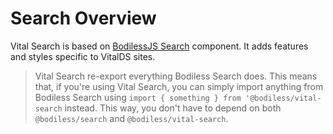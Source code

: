 # Search Overview

Vital Search is based on [BodilessJS Search](../../../Components/Search/) component.
It adds features and styles specific to VitalDS sites.

> Vital Search re-export everything Bodiless Search does. This means that, if you're using Vital
> Search, you can simply import anything from Bodiless Search using `import { something } from '@bodiless/vital-search`
> instead. This way, you don't have to depend on both `@bodiless/search` and `@bodiless/vital-search`.